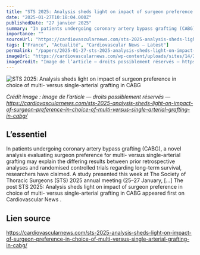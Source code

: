 ```yaml
---
title: "STS 2025: Analysis sheds light on impact of surgeon preference in choice of multi- versus single-arterial grafting in CABG"
date: "2025-01-27T10:18:04.000Z"
publishedDate: "27 janvier 2025"
summary: "In patients undergoing coronary artery bypass grafting (CABG), a novel analysis evaluating surgeon preference for multi- versus single-arterial grafting may explain the differing results between prior retrospective analyses and randomised controlled trials regarding long-term survival, researchers have claimed. A study presented this week at The Society of Thoracic Surgeons (STS) 2025 annual meeting (25–27 January, [&#8230;] The post STS 2025: Analysis sheds light on impact of surgeon preference in choice of multi- versus single-arterial grafting in CABG appeared first on Cardiovascular News ."
importance: ""
sourceUrl: "https://cardiovascularnews.com/sts-2025-analysis-sheds-light-on-impact-of-surgeon-preference-in-choice-of-multi-versus-single-arterial-grafting-in-cabg/"
tags: ["France", "Actualité", "Cardiovascular News — Latest"]
permalink: "/papers/2025-01-27-sts-2025-analysis-sheds-light-on-impact-of-surgeon-preference-in-choice-of-multi-versus-single-arterial-grafting-in-cabg"
imageUrl: "https://cardiovascularnews.com/wp-content/uploads/sites/14/2024/01/Medical-students-1024x768-1.jpeg"
imageCredit: "Image de l’article — droits possiblement réservés — https://cardiovascularnews.com/sts-2025-analysis-sheds-light-on-impact-of-surgeon-preference-in-choice-of-multi-versus-single-arterial-grafting-in-cabg/"
---
```


![STS 2025: Analysis sheds light on impact of surgeon preference in choice of multi- versus single-arterial grafting in CABG](https://cardiovascularnews.com/wp-content/uploads/sites/14/2024/01/Medical-students-1024x768-1.jpeg)

*Crédit image : Image de l’article — droits possiblement réservés — https://cardiovascularnews.com/sts-2025-analysis-sheds-light-on-impact-of-surgeon-preference-in-choice-of-multi-versus-single-arterial-grafting-in-cabg/*

## L’essentiel

In patients undergoing coronary artery bypass grafting (CABG), a novel analysis evaluating surgeon preference for multi- versus single-arterial grafting may explain the differing results between prior retrospective analyses and randomised controlled trials regarding long-term survival, researchers have claimed. A study presented this week at The Society of Thoracic Surgeons (STS) 2025 annual meeting (25–27 January, [&#8230;] The post STS 2025: Analysis sheds light on impact of surgeon preference in choice of multi- versus single-arterial grafting in CABG appeared first on Cardiovascular News .

## Lien source

https://cardiovascularnews.com/sts-2025-analysis-sheds-light-on-impact-of-surgeon-preference-in-choice-of-multi-versus-single-arterial-grafting-in-cabg/
